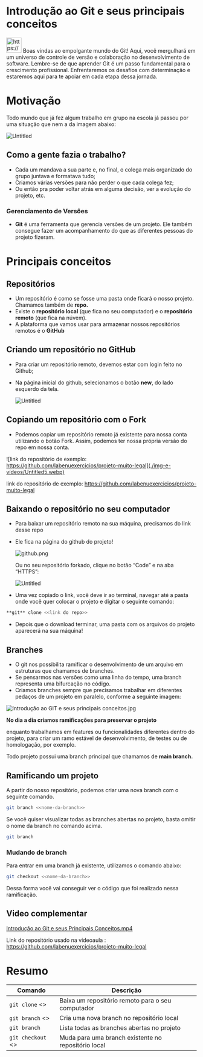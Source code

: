 # Introdução ao Git e seus principais conceitos

<aside>
<img src="https://uploads-ssl.webflow.com/5e790d30d198385b09366d8f/625028e87950e1fe639924ba_fire.svg" alt="https://uploads-ssl.webflow.com/5e790d30d198385b09366d8f/625028e87950e1fe639924ba_fire.svg" width="40px" /> Boas vindas ao empolgante mundo do Git! Aqui, você mergulhará em um universo de controle de versão e colaboração no desenvolvimento de software. Lembre-se de que aprender Git é um passo fundamental para o crescimento profissional. Enfrentaremos os desafios com determinação e estaremos aqui para te apoiar em cada etapa dessa jornada.

</aside>

# **Motivação**

Todo mundo que já fez algum trabalho em grupo na escola já passou por uma situação que nem a da imagem abaixo:

![Untitled](./img-e-vídeos/Untitled3.webp)

## **Como﻿ a gente fazia o trabalho?**

- Cada um mandava a sua parte e, no final, o colega mais organizado do grupo juntava e formatava tudo;
- Criamos várias versões para não perder o que cada colega fez;
- Ou então pra poder voltar atrás em alguma decisão, ver a evolução do projeto, etc.

### **Gerenciamento de Versões**

- **Git** é uma ferramenta que gerencia versões de um projeto. Ele também consegue fazer um acompanhamento do que as diferentes pessoas do projeto fizeram.

# Principais conceitos

## **Repositórios**

- Um repositório é como se fosse uma pasta onde ficará o nosso projeto. Chamamos também de **repo.**
- Existe o **repositório local** (que fica no seu computador) e o **repositório remoto** (que fica na núvem).
- A plataforma que vamos usar para armazenar nossos repositórios remotos é o **GitHub**

## Criando um repositório no GitHub

- Para criar um repositório remoto, devemos estar com login feito no Github;
- Na página inicial do github, selecionamos o botão **new**, do lado esquerdo da tela.
    
    ![Untitled](./img-e-vídeos/Untitled4.webp)
    

## Copiando um repositório com o Fork

- Podemos copiar um repositório remoto já existente para nossa conta utilizando o botão Fork. Assim, podemos ter nossa própria versão do repo em nossa conta.

![link do repositório de exemplo: https://github.com/labenuexercicios/projeto-muito-legal](./img-e-vídeos/Untitled5.webp)

link do repositório de exemplo: https://github.com/labenuexercicios/projeto-muito-legal

## Baixando o repositório no seu computador

- Para baixar um repositório remoto na sua máquina, precisamos do link desse repo
- Ele fica na página do github do projeto!
    
    ![github.png](./img-e-vídeos/github.webp)
    
    Ou no seu repositório forkado, clique no botão “Code” e na aba “HTTPS”:
    
    ![Untitled](./img-e-vídeos/Untitled6.webp)
    
- Uma vez copiado o link, você deve ir ao terminal, navegar até a pasta onde você quer colocar o projeto e digitar o seguinte comando:

```bash
**git** clone <<link do repo>>
```

- Depois que o download terminar, uma pasta com os arquivos do projeto aparecerá na sua máquina!

## Branches

- O git nos possibilita ramificar o desenvolvimento de um arquivo em estruturas que chamamos de branches.
- Se pensarmos nas versões como uma linha do tempo, uma branch representa uma bifurcação no código.
- Criamos branches sempre que precisamos trabalhar em diferentes pedaços de um projeto em paralelo, conforme a seguinte imagem:

![Introdução ao GIT  e seus principais conceitos.jpg](./img-e-vídeos/Introduo_ao_GIT__e_seus_principais_conceitos.webp)

**No dia a dia criamos ramificações para preservar o projeto**

enquanto trabalhamos em features ou funcionalidades diferentes dentro do projeto, para criar um ramo estável de desenvolvimento, de testes ou de homologação, por exemplo.

Todo projeto possui uma branch principal que chamamos de **main branch.**

## **Ramificando um projeto**

A partir do nosso repositório, podemos criar uma nova branch com o seguinte comando.

```bash
git branch <<nome-da-branch>>
```

Se você quiser visualizar todas as branches abertas no projeto, basta omitir o nome da branch no comando acima.

```bash
git branch
```

### **Mudando de branch**

Para entrar em uma branch já existente, utilizamos o comando abaixo:

```bash
git checkout <<nome-da-branch>>
```

Dessa forma você vai conseguir ver o código que foi realizado nessa ramificação.

## Video complementar

[Introdução ao Git e seus Principais Conceitos.mp4](./img-e-vídeos/Introdução%20ao%20Git%20e%20seus%20Principais%20Conceitos.mp4)

Link do repositório usado na videoaula : https://github.com/labenuexercicios/projeto-muito-legal

# Resumo

| Comando | Descrição |
| --- | --- |
| `git clone` <<link do repo>> | Baixa um repositório remoto para o seu computador |
| `git branch` <<nome-da-branch>> | Cria uma nova branch no repositório local |
| `git branch` | Lista todas as branches abertas no projeto |
| `git checkout` <<nome-da-branch>> | Muda para uma branch existente no repositório local |